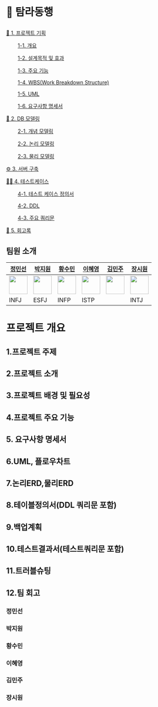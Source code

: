 # <p id="목차">🍊 **탐라동행**</p>

<a href="#1">📁 1. 프로젝트 기획</a>
  
  &nbsp;&nbsp;&nbsp;&nbsp;&nbsp;&nbsp;&nbsp;&nbsp;<a href="#1-1">1-1. 개요</a>

  &nbsp;&nbsp;&nbsp;&nbsp;&nbsp;&nbsp;&nbsp;&nbsp;<a href="#1-2">1-2. 설계목적 및 효과</a>

  &nbsp;&nbsp;&nbsp;&nbsp;&nbsp;&nbsp;&nbsp;&nbsp;<a href="#1-3">1-3. 주요 기능</a>

  &nbsp;&nbsp;&nbsp;&nbsp;&nbsp;&nbsp;&nbsp;&nbsp;<a href="#1-4">1-4. WBS(Work Breakdown Structure)</a>

  &nbsp;&nbsp;&nbsp;&nbsp;&nbsp;&nbsp;&nbsp;&nbsp;<a href="#1-5">1-5. UML</a>

  &nbsp;&nbsp;&nbsp;&nbsp;&nbsp;&nbsp;&nbsp;&nbsp;<a href="#1-6">1-6. 요구사항 명세서 </a>

<a href="#2">🧩 2. DB 모델링</a>

  &nbsp;&nbsp;&nbsp;&nbsp;&nbsp;&nbsp;&nbsp;&nbsp;<a href="#2-1">2-1. 개념 모델링</a>

  &nbsp;&nbsp;&nbsp;&nbsp;&nbsp;&nbsp;&nbsp;&nbsp;<a href="#2-2">2-2. 논리 모델링</a>

  &nbsp;&nbsp;&nbsp;&nbsp;&nbsp;&nbsp;&nbsp;&nbsp;<a href="#2-3">2-3. 물리 모델링</a>

<a href="#3">⚙️ 3. 서버 구축 </a>

<a href="#4">✍🏻 4. 테스트케이스 </a>

  &nbsp;&nbsp;&nbsp;&nbsp;&nbsp;&nbsp;&nbsp;&nbsp;<a href="#4-1">4-1. 테스트 케이스 정의서 </a>

  &nbsp;&nbsp;&nbsp;&nbsp;&nbsp;&nbsp;&nbsp;&nbsp;<a href="#4-2">4-2. DDL </a>

  &nbsp;&nbsp;&nbsp;&nbsp;&nbsp;&nbsp;&nbsp;&nbsp;<a href="#4-3">4-3. 주요 쿼리문 </a>

<a href="#5">📗 5. 회고록</a>

## 팀원 소개

| [정민선](깃허브주소)| [박지원]( ) | [황수민]( )| [이혜영]( )|[김민주]( )|[장시원]( )|
|  -- | --- | --- | --- | --- |  --- |
| <img src="https://github.com/user-attachments/assets/e50bf3b3-41c4-4f70-a3be-25d0ff053335" width="50" height="50"/> | <img src="https://github.com/user-attachments/assets/982d7907-29c1-4d77-9089-387f2b99e89e" width="50" height="50"/> | <img src="https://github.com/user-attachments/assets/5f3396e2-9e13-4553-a2c6-dba220585545" width="50" height="50"/> | <img src="https://github.com/user-attachments/assets/e156d68a-a307-4148-a2cf-cc7f2a2f44f2" width="50" height="50"/> | <img src="https://github.com/user-attachments/assets/7697120e-ced5-447a-9652-a85c9a88ac27" width="50" height="50"/> |<img src="https://github.com/user-attachments/assets/7697120e-ced5-447a-9652-a85c9a88ac27" width="50" height="50"/>|
| INFJ | ESFJ | INFP | ISTP |  | INTJ

# 프로젝트 개요

## 1.프로젝트 주제
## 2.프로젝트 소개
## 3.프로젝트 배경 및 필요성
## 4.프로젝트 주요 기능
## 5. 요구사항 명세서
## 6.UML, 플로우차트
## 7.논리ERD,물리ERD
## 8.테이블정의서(DDL 쿼리문 포함)
## 9.백업계획
## 10.테스트결과서(테스트쿼리문 포함)
## 11.트러블슈팅
## 12.팀 회고

### 정민선

### 박지원

### 황수민

### 이혜영

### 김민주

### 장시원
